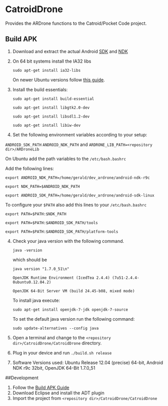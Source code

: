 CatroidDrone
============

Provides the ARDrone functions to the Catroid/Pocket Code project.

## Build APK

1. Download and extract the actual Android [SDK](http://developer.android.com/sdk/index.html?utm_source=weibolife) and [NDK](http://developer.android.com/tools/sdk/ndk/index.html)
2. On 64 bit systems install the IA32 libs 
 
   ``sudo apt-get install ia32-libs`` 

   On newer Ubuntu versions follow [this guide](http://askubuntu.com/questions/107230/what-happened-to-the-ia32-libs-package).
3. Install the build essentials:

   ``sudo apt-get install build-essential``
   
   ``sudo apt-get install libgtk2.0-dev`` 

   ``sudo apt-get install libsdl1.2-dev`` 
   
   ``sudo apt-get install libiw-dev``
   
3. Set the following environment variables according to your setup: 
 
 ``ANDROID_SDK_PATH`` ``ANDROID_NDK_PATH`` and ``ARDRONE_LIB_PATH=<repository dir>/ARDroneLib``

  On Ubuntu add the path variables to the ``/etc/bash.bashrc`` 
  
  Add the following lines:
  
  ``export ANDROID_NDK_PATH=/home/gerald/dev_ardrone/android-ndk-r9c``
  
  ``export NDK_PATH=$ANDROID_NDK_PATH``
  
  ``export ANDROID_SDK_PATH=/home/gerald/dev_ardrone/android-sdk-linux``
  
  To configure your ``$PATH`` also add this lines to your ``/etc/bash.bashrc``
  
  ``export PATH=$PATH:$NDK_PATH``
  
  ``export PATH=$PATH:$ANDROID_SDK_PATH/tools``
  
  ``export PATH=$PATH:$ANDROID_SDK_PATH/platform-tools``
  
4. Check your java version with the following command.

   ``java -version``
   
   which should be
   
   ``java version "1.7.0_51\n"``
   
   ``OpenJDK Runtime Environment (IcedTea 2.4.4) (7u51-2.4.4-0ubuntu0.12.04.2)``
   
   ``OpenJDK 64-Bit Server VM (build 24.45-b08, mixed mode)``
   
   To install java execute:
   
   ``sudo apt-get install openjdk-7-jdk openjdk-7-source``
   
   To set the default java version run the following command:
   
   ``sudo update-alternatives --config java``
   
5. Open a terminal and change to the ``<repository dir>/CatroidDrone/CatroidDrone`` directory.
6. Plug in your device and run ``./build.sh release``
7. Software Versions used: Ubuntu Release 12.04 (precise) 64-bit, Android NDK r9c 32bit, OpenJDK 64-Bit 1.7.0_51

##Development
1. Follow the [Build APK Guide](https://github.com/wagnergerald/CatroidDrone/blob/master/README.md#build-apk)
2. Download Eclipse and install the ADT plugin
3. Import the project from ``<repository dir>/CatroidDrone/CatroidDrone``
